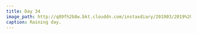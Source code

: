 ```yaml
---
title: Day 34
image_path: http://q89fh2b8w.bkt.clouddn.com/instaxdiary/201903/2019%203%2010.jpg
caption: Raining day.
---
```


